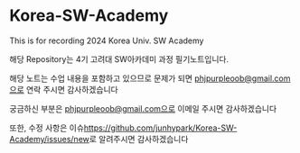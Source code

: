 # Korea-SW-Academy

This is for recording 2024 Korea Univ. SW Academy

해당 Repository는 4기 고려대 SW아카데미 과정 필기노트입니다.

해당 노트는 수업 내용을 포함하고 있으므로 문제가 되면 phjpurpleoob@gmail.com으로 연락 주시면 감사하겠습니다

궁금하신 부분은 phjpurpleoob@gmail.com으로 이메일 주시면 감사하겠습니다

또한, 수정 사항은 이슈<https://github.com/junhypark/Korea-SW-Academy/issues/new>로 알려주시면 감사하겠습니다